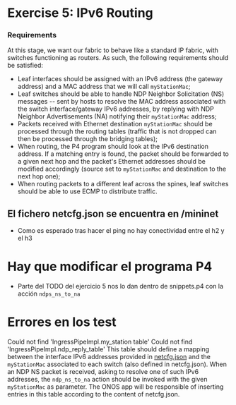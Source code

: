 # Exercise 5: IPv6 Routing

### Requirements

At this stage, we want our fabric to behave like a standard IP fabric, with
switches functioning as routers. As such, the following requirements should be
satisfied:

* Leaf interfaces should be assigned with an IPv6 address (the gateway address)
  and a MAC address that we will call `myStationMac`;
* Leaf switches should be able to handle NDP Neighbor Solicitation (NS)
  messages -- sent by hosts to resolve the MAC address associated with the
  switch interface/gateway IPv6 addresses, by replying with NDP Neighbor
  Advertisements (NA) notifying their `myStationMac` address;
* Packets received with Ethernet destination `myStationMac` should be processed
  through the routing tables (traffic that is not dropped can then be
  processed through the bridging tables);
* When routing, the P4 program should look at the IPv6 destination address. If a
  matching entry is found, the packet should be forwarded to a given next hop
  and the packet's Ethernet addresses should be modified accordingly (source set
  to `myStationMac` and destination to the next hop one);
* When routing packets to a different leaf across the spines, leaf switches
  should be able to use ECMP to distribute traffic.


## El fichero netcfg.json se encuentra en /mininet


* Como es esperado tras hacer el ping no hay conectividad entre el h2 y el h3

# Hay que modificar el programa P4

* Parte del TODO del ejercicio 5 nos lo dan dentro de snippets.p4 con la acción `ndps_ns_to_na`

# Errores en los test

Could not find 'IngressPipeImpl.my_station table'
Could not find 'IngressPipeImpl.ndp_reply_table'
This table should define a mapping between the interface IPv6 addresses provided
in [netcfg.json](mininet/netcfg.json) and the `myStationMac` associated to each
switch (also defined in netcfg.json). When an NDP NS packet is received, asking
to resolve one of such IPv6 addresses, the `ndp_ns_to_na` action should be
invoked with the given `myStationMac` as parameter. The ONOS app will be
responsible of inserting entries in this table according to the content of
netcfg.json.
